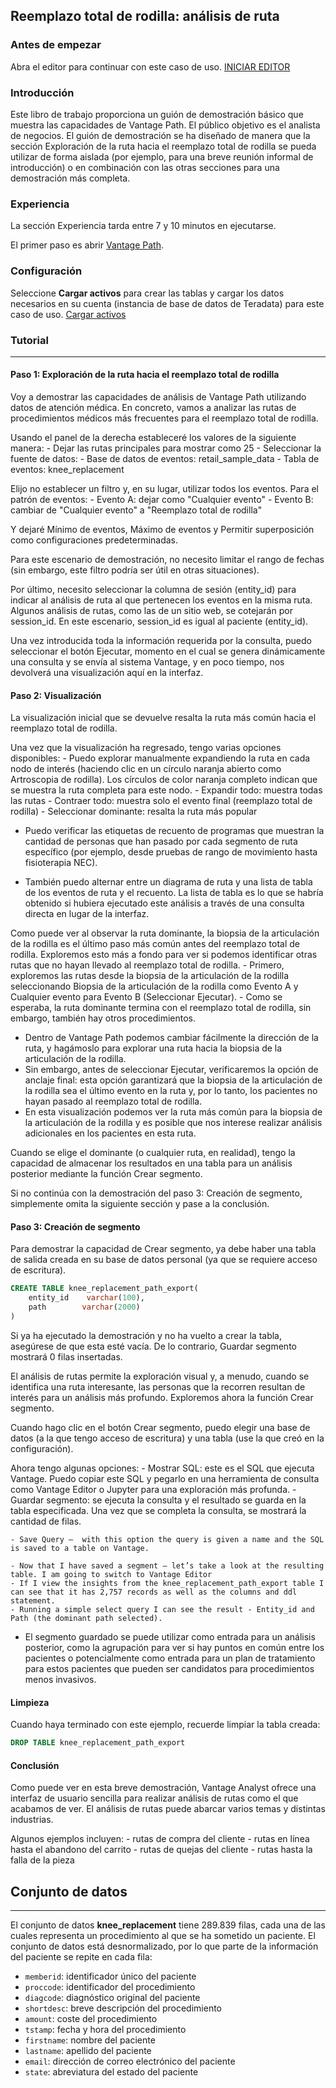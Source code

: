Reemplazo total de rodilla: análisis de ruta
--------------------------------------------

### Antes de empezar

Abra el editor para continuar con este caso de uso. [INICIAR EDITOR](#data=%7B%22navigateTo%22:%22editor%22%7D)

### Introducción

Este libro de trabajo proporciona un guión de demostración básico que muestra las capacidades de Vantage Path. El público objetivo es el analista de negocios. El guión de demostración se ha diseñado de manera que la sección Exploración de la ruta hacia el reemplazo total de rodilla se pueda utilizar de forma aislada (por ejemplo, para una breve reunión informal de introducción) o en combinación con las otras secciones para una demostración más completa.

### Experiencia

La sección Experiencia tarda entre 7 y 10 minutos en ejecutarse.

El primer paso es abrir [Vantage Path](/path-analyzer).

### Configuración

Seleccione **Cargar activos** para crear las tablas y cargar los datos necesarios en su cuenta (instancia de base de datos de Teradata) para este caso de uso. [Cargar activos](#data=%7B%22id%22:%22KneeReplacement%22%7D)

### Tutorial

------------------------------------------------------------------------

#### Paso 1: Exploración de la ruta hacia el reemplazo total de rodilla

Voy a demostrar las capacidades de análisis de Vantage Path utilizando datos de atención médica. En concreto, vamos a analizar las rutas de procedimientos médicos más frecuentes para el reemplazo total de rodilla.

Usando el panel de la derecha estableceré los valores de la siguiente manera: - Dejar las rutas principales para mostrar como 25 - Seleccionar la fuente de datos: - Base de datos de eventos: retail\_sample\_data - Tabla de eventos: knee\_replacement

Elijo no establecer un filtro y, en su lugar, utilizar todos los eventos. Para el patrón de eventos: - Evento A: dejar como "Cualquier evento" - Evento B: cambiar de "Cualquier evento" a "Reemplazo total de rodilla"

Y dejaré Mínimo de eventos, Máximo de eventos y Permitir superposición como configuraciones predeterminadas.

Para este escenario de demostración, no necesito limitar el rango de fechas (sin embargo, este filtro podría ser útil en otras situaciones).

Por último, necesito seleccionar la columna de sesión (entity\_id) para indicar al análisis de ruta al que pertenecen los eventos en la misma ruta. Algunos análisis de rutas, como las de un sitio web, se cotejarán por session\_id. En este escenario, session\_id es igual al paciente (entity\_id).

Una vez introducida toda la información requerida por la consulta, puedo seleccionar el botón Ejecutar, momento en el cual se genera dinámicamente una consulta y se envía al sistema Vantage, y en poco tiempo, nos devolverá una visualización aquí en la interfaz.

#### Paso 2: Visualización

La visualización inicial que se devuelve resalta la ruta más común hacia el reemplazo total de rodilla.

Una vez que la visualización ha regresado, tengo varias opciones disponibles: - Puedo explorar manualmente expandiendo la ruta en cada nodo de interés (haciendo clic en un círculo naranja abierto como Artroscopia de rodilla). Los círculos de color naranja completo indican que se muestra la ruta completa para este nodo. - Expandir todo: muestra todas las rutas - Contraer todo: muestra solo el evento final (reemplazo total de rodilla) - Seleccionar dominante: resalta la ruta más popular

-   Puedo verificar las etiquetas de recuento de programas que muestran la cantidad de personas que han pasado por cada segmento de ruta específico (por ejemplo, desde pruebas de rango de movimiento hasta fisioterapia NEC).

-   También puedo alternar entre un diagrama de ruta y una lista de tabla de los eventos de ruta y el recuento. La lista de tabla es lo que se habría obtenido si hubiera ejecutado este análisis a través de una consulta directa en lugar de la interfaz.

Como puede ver al observar la ruta dominante, la biopsia de la articulación de la rodilla es el último paso más común antes del reemplazo total de rodilla. Exploremos esto más a fondo para ver si podemos identificar otras rutas que no hayan llevado al reemplazo total de rodilla. - Primero, exploremos las rutas desde la biopsia de la articulación de la rodilla seleccionando Biopsia de la articulación de la rodilla como Evento A y Cualquier evento para Evento B (Seleccionar Ejecutar). - Como se esperaba, la ruta dominante termina con el reemplazo total de rodilla, sin embargo, también hay otros procedimientos.

-   Dentro de Vantage Path podemos cambiar fácilmente la dirección de la ruta, y hagámoslo para explorar una ruta hacia la biopsia de la articulación de la rodilla.  
-   Sin embargo, antes de seleccionar Ejecutar, verificaremos la opción de anclaje final: esta opción garantizará que la biopsia de la articulación de la rodilla sea el último evento en la ruta y, por lo tanto, los pacientes no hayan pasado al reemplazo total de rodilla.
-   En esta visualización podemos ver la ruta más común para la biopsia de la articulación de la rodilla y es posible que nos interese realizar análisis adicionales en los pacientes en esta ruta.

Cuando se elige el dominante (o cualquier ruta, en realidad), tengo la capacidad de almacenar los resultados en una tabla para un análisis posterior mediante la función Crear segmento.

Si no continúa con la demostración del paso 3: Creación de segmento, simplemente omita la siguiente sección y pase a la conclusión.

#### Paso 3: Creación de segmento

Para demostrar la capacidad de Crear segmento, ya debe haber una tabla de salida creada en su base de datos personal (ya que se requiere acceso de escritura).

```sql
CREATE TABLE knee_replacement_path_export(
    entity_id    varchar(100),
    path        varchar(2000)
)
```

Si ya ha ejecutado la demostración y no ha vuelto a crear la tabla, asegúrese de que esta esté vacía. De lo contrario, Guardar segmento mostrará 0 filas insertadas.

El análisis de rutas permite la exploración visual y, a menudo, cuando se identifica una ruta interesante, las personas que la recorren resultan de interés para un análisis más profundo. Exploremos ahora la función Crear segmento.

Cuando hago clic en el botón Crear segmento, puedo elegir una base de datos (a la que tengo acceso de escritura) y una tabla (use la que creó en la configuración).

Ahora tengo algunas opciones: - Mostrar SQL: este es el SQL que ejecuta Vantage. Puedo copiar este SQL y pegarlo en una herramienta de consulta como Vantage Editor o Jupyter para una exploración más profunda. - Guardar segmento: se ejecuta la consulta y el resultado se guarda en la tabla especificada. Una vez que se completa la consulta, se mostrará la cantidad de filas.

    - Save Query –  with this option the query is given a name and the SQL is saved to a table on Vantage.

    - Now that I have saved a segment – let’s take a look at the resulting table. I am going to switch to Vantage Editor
    - If I view the insights from the knee_replacement_path_export table I can see that it has 2,757 records as well as the columns and ddl statement.
    - Running a simple select query I can see the result - Entity_id and Path (the dominant path selected).

-   El segmento guardado se puede utilizar como entrada para un análisis posterior, como la agrupación para ver si hay puntos en común entre los pacientes o potencialmente como entrada para un plan de tratamiento para estos pacientes que pueden ser candidatos para procedimientos menos invasivos.

#### Limpieza

Cuando haya terminado con este ejemplo, recuerde limpiar la tabla creada:

```sql
DROP TABLE knee_replacement_path_export
```

#### Conclusión

Como puede ver en esta breve demostración, Vantage Analyst ofrece una interfaz de usuario sencilla para realizar análisis de rutas como el que acabamos de ver. El análisis de rutas puede abarcar varios temas y distintas industrias.

Algunos ejemplos incluyen: - rutas de compra del cliente - rutas en línea hasta el abandono del carrito - rutas de quejas del cliente - rutas hasta la falla de la pieza

Conjunto de datos
-----------------

------------------------------------------------------------------------

El conjunto de datos **knee\_replacement** tiene 289.839 filas, cada una de las cuales representa un procedimiento al que se ha sometido un paciente. El conjunto de datos está desnormalizado, por lo que parte de la información del paciente se repite en cada fila:

-   `memberid`: identificador único del paciente
-   `proccode`: identificador del procedimiento
-   `diagcode`: diagnóstico original del paciente
-   `shortdesc`: breve descripción del procedimiento
-   `amount`: coste del procedimiento
-   `tstamp`: fecha y hora del procedimiento
-   `firstname`: nombre del paciente
-   `lastname`: apellido del paciente
-   `email`: dirección de correo electrónico del paciente
-   `state`: abreviatura del estado del paciente
